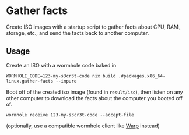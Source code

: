 # Gather facts

Create ISO images with a startup script to gather facts about CPU, RAM, storage, etc., and send the facts back to another computer.

## Usage

Create an ISO with a wormhole code baked in

```
WORMHOLE_CODE=123-my-s3cr3t-code nix build .#packages.x86_64-linux.gather-facts --impure
```

Boot off of the created iso image (found in `result/iso`), then listen on any other computer to download the facts about the computer you booted off of.

```
wormhole receive 123-my-s3cr3t-code --accept-file
```

(optionally, use a compatible wormhole client like [Warp](https://gitlab.gnome.org/World/warp) instead)

